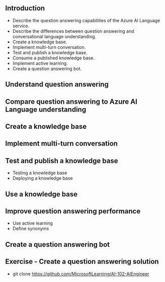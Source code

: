 ## Introduction
  - Describe the question answering capabilities of the Azure AI Language service.
  - Describe the differences between question answering and conversational language understanding.
  - Create a knowledge base.
  - Implement multi-turn conversation.
  - Test and publish a knowledge base.
  - Consume a published knowledge base.
  - Implement active learning.
  - Create a question answering bot.
## Understand question answering
## Compare question answering to Azure AI Language understanding
## Create a knowledge base
## Implement multi-turn conversation
## Test and publish a knowledge base
  - Testing a knowledge base
  - Deploying a knowledge base
## Use a knowledge base
## Improve question answering performance
  - Use active learning
  - Define synonyms
## Create a question answering bot
## Exercise - Create a question answering solution
  - git clone https://github.com/MicrosoftLearning/AI-102-AIEngineer